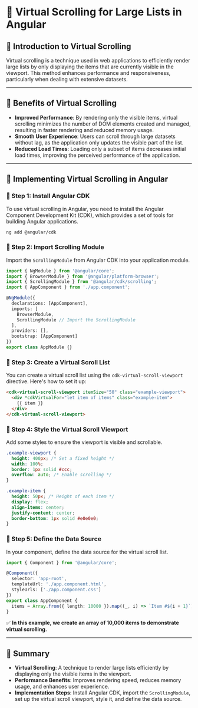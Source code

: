 # **🚀 Virtual Scrolling for Large Lists in Angular**  

## **🔹 Introduction to Virtual Scrolling**  
Virtual scrolling is a technique used in web applications to efficiently render large lists by only displaying the items that are currently visible in the viewport. This method enhances performance and responsiveness, particularly when dealing with extensive datasets.

---

## **🔹 Benefits of Virtual Scrolling**  
- **Improved Performance**: By rendering only the visible items, virtual scrolling minimizes the number of DOM elements created and managed, resulting in faster rendering and reduced memory usage.
- **Smooth User Experience**: Users can scroll through large datasets without lag, as the application only updates the visible part of the list.
- **Reduced Load Times**: Loading only a subset of items decreases initial load times, improving the perceived performance of the application.

---

## **🔹 Implementing Virtual Scrolling in Angular**  

### **📌 Step 1: Install Angular CDK**  
To use virtual scrolling in Angular, you need to install the Angular Component Development Kit (CDK), which provides a set of tools for building Angular applications.

```bash
ng add @angular/cdk
```

### **📌 Step 2: Import Scrolling Module**  
Import the `ScrollingModule` from Angular CDK into your application module.

```typescript
import { NgModule } from '@angular/core';
import { BrowserModule } from '@angular/platform-browser';
import { ScrollingModule } from '@angular/cdk/scrolling';
import { AppComponent } from './app.component';

@NgModule({
  declarations: [AppComponent],
  imports: [
    BrowserModule,
    ScrollingModule // Import the ScrollingModule
  ],
  providers: [],
  bootstrap: [AppComponent]
})
export class AppModule {}
```

### **📌 Step 3: Create a Virtual Scroll List**  
You can create a virtual scroll list using the `cdk-virtual-scroll-viewport` directive. Here's how to set it up:

```html
<cdk-virtual-scroll-viewport itemSize="50" class="example-viewport">
  <div *cdkVirtualFor="let item of items" class="example-item">
    {{ item }}
  </div>
</cdk-virtual-scroll-viewport>
```

### **📌 Step 4: Style the Virtual Scroll Viewport**  
Add some styles to ensure the viewport is visible and scrollable.

```css
.example-viewport {
  height: 400px; /* Set a fixed height */
  width: 100%;
  border: 1px solid #ccc;
  overflow: auto; /* Enable scrolling */
}

.example-item {
  height: 50px; /* Height of each item */
  display: flex;
  align-items: center;
  justify-content: center;
  border-bottom: 1px solid #e0e0e0;
}
```

### **📌 Step 5: Define the Data Source**  
In your component, define the data source for the virtual scroll list.

```typescript
import { Component } from '@angular/core';

@Component({
  selector: 'app-root',
  templateUrl: './app.component.html',
  styleUrls: ['./app.component.css']
})
export class AppComponent {
  items = Array.from({ length: 10000 }).map((_, i) => `Item #${i + 1}`);
}
```
✅ **In this example, we create an array of 10,000 items to demonstrate virtual scrolling.**

---

## **🚀 Summary**
- **Virtual Scrolling**: A technique to render large lists efficiently by displaying only the visible items in the viewport.
- **Performance Benefits**: Improves rendering speed, reduces memory usage, and enhances user experience.
- **Implementation Steps**: Install Angular CDK, import the `ScrollingModule`, set up the virtual scroll viewport, style it, and define the data source.
